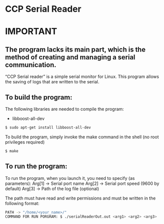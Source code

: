 # CCP Serial Reader

# IMPORTANT
The program lacks its main part, which is the method of creating and managing a serial communication. 
-----------

“CCP Serial reader” is a simple serial monitor for Linux.
This program allows the saving of logs that are written to the serial.

## To build the program:

The following libraries are needed to compile the program: 

- libboost-all-dev

```bash
$ sudo apt-get install libboost-all-dev
```

To build the program, simply invoke the make command in the shell (no root privileges required)

```bash
$ make
```

## To run the program:

To run the program, when you launch it, you need to specify (as parameters):
Arg[1] -> Serial port name
Arg[2] -> Serial port speed (9600 by default)
Arg[3] -> Path of the log file (optional)

The path must have read and write permissions and must be written in the following format: 

```bash
PATH -> "/home/<your_name>/"
COMMAND FOR RUN PORGRAM: $ ./serialReaderOut.out <arg1> <arg2> <arg3>
```